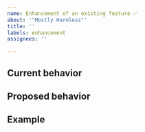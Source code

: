 ```yaml
---
name: Enhancement of an existing feature ✅
about: '"Mostly Harmless"'
title: ''
labels: enhancement
assignees: ''

---
```


## Current behavior
<!-- Please describe how the feature works today -->




## Proposed behavior
<!-- Please describe your proposed change to the current behavior -->




## Example
<!-- Please give an example of how the enhancement would be useful -->
